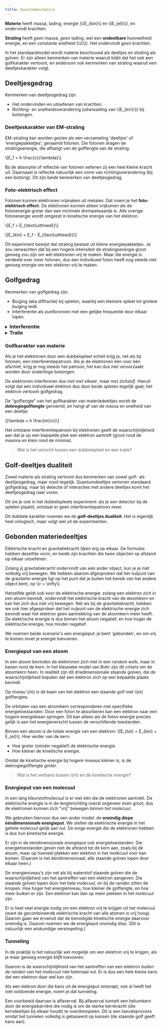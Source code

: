 ```yaml
---
title: Quantummechanica
---
```


**Materie** heeft massa, lading, energie (\\(E\_{kin}\\) en \\(E\_{el}\\)), en ondervindt krachten.

**Straling** heeft _geen_ massa, _geen_ lading, _wel_ een **ondeelbare** hoeveelheid energie, en een constante snelheid (\\(c\\)). Het ondervindt _geen_ krachten.

In het standaardmodel wordt materie beschouwd als deeltjes en straling als golven. Er zijn alleen kenmerken van materie waaruit blijkt dat het ook een golfkarakter vertoont, en andersom ook kenmerken van straling waaruit een deeltjeskarakter volgt.

## Deeltjesgedrag

Kenmerken van deeltjesgedrag zijn:

- Het ondervinden en uitoefenen van krachten.
- Richting- en snelheidsverandering (uitwisseling van \\(E\_{kin}\\)) bij botsingen.

### Deeltjeskarakter van EM-straling

EM-straling kan worden gezien als een verzameling 'deeltjes' of 'energiepakketjes', genaamd fotonen. Die fotonen dragen de stralingsenergie, die afhangt van de golflengte van de straling:

\\[E_f = h \frac{c}{\lambda}\\]

Bij de absorptie of reflectie van fotonen oefenen zij een heel kleine kracht uit. Daarnaast is reflectie natuurlijk een vorm van richtingsverandering (bij een botsing). Dit zijn beide kenmerken van deeltjesgedrag.

### Foto-elektrisch effect

Fotonen kunnen elektronen vrijmaken uit metalen. Dat noem je het **foto-elektrisch effect**. De elektronen kunnen alleen vrijkomen als de fotonenergie groter dan een minimale drempelwaarde is. Alle overige fotonenergie wordt omgezet in kinetische energie van het elektron.

\\[E_f > E_{\text{uittreed}}\\]

\\[E_{kin} = E_f - E_{\text{uittreed}}\\]

Dit experiment bewijst dat straling bestaat uit kleine energiepakketjes. Je zou verwachten dat bij een hogere intensiteit de stralingsenergie groot genoeg zou zijn om wél elektronen vrij te maken. Maar die energie is verdeeld over *meer* fotonen, dus een individueel foton heeft nog steeds niet genoeg energie om een elektron vrij te maken.

## Golfgedrag

Kenmerken van golfgedrag zijn:

- Buiging (aka diffractie) bij spleten, waarbij een kleinere spleet tot grotere buiging leidt.
- Interferentie als puntbronnen met een gelijke frequentie door elkaar lopen.

<style>
  summary h3 { display: inline }
  details { font-style: normal !important }
</style>

<details>
  <summary><h3>Interferentie</h3></summary>

  <p>Je hebt twee soorten interferentie:</p>

  <ul>  
    <li><b>Constructief</b> (in de buiken/maxima), waarbij de pieken hoger en de dalen dieper worden.</li>
    <li><b>Destructief</b> (in de knopen/minima), waarbij de golven elkaar uitdoven.</li>
  </ul>

  <p>Het <b>weglengteverschil</b> is het afstandsverschil van een willekeurig tot beide bronnen. Op de buiklijnen geldt \(s\_{\text{weglengte}} = n \lambda\), en op knooplijnen geldt \(s\_{\text{weglengte}} = (n + \frac{1}{2}) \lambda\).</p>

  <p>Het maximaal aantal buiklijnen is gelijk aan het aantal golflengtes afstand tussen de puntbronnen. Als die toeneemt, zijn er meer buiklijnen en wordt het interferentiepatroon minder scherp. Dit gebeurt dus als de bronnen verder uit elkaar staan, of de golflengte kleiner is.</p>

  <!--<p>Bij een vervaagd interferentiepatroon zijn er meer (neven)maxima met een veel lagere intensiteit, in plaats van weinig (neven)maxima met hoge intensiteit.</p>-->
</details>

<details>
  <summary><h3>Tralie</h3></summary>

  <p>
    Een tralie is een stof (meestal kristalrooster) dat veel spleten naast elkaar heeft. Hierbij is \(d\) de <b>tralieconstante</b>: de afstand tussen de spleten. Voor de hoek \(\alpha_n\) tussen het midden en het \(n^{\text{de}}\) orde maximum geldt:
  </p>

  \[d\sin{(\alpha_n)} = n\lambda\]
</details>

### Golfkarakter van materie

Als je het elektronen door een dubbelspleet schiet krijg je, net als bij fotonen, een interferentiepatroon. Als je de elektronen één voor één afschiet, krijg je nog steeds het patroon; het kan dus niet veroorzaakt worden door onderlinge botsingen.

De elektronen interfereren dus _niet met elkaar_, maar _met zichzelf_. Hieruit volgt dat een individueel elektron dus _door beide spleten tegelijk_ gaat; het elektron vertoont golfgedrag.

De "golflengte" van het golfkarakter van materiedeeltjes wordt de **debrogiegolflengte** genoemd, en hangt af van de massa en snelheid van een deeltje:

\\[\lambda = h \frac{m}{v}\\]

Het ontstane interferentiepatroon bij elektronen geeft de waarschijnlijkheid aan dat je op een bepaalde plek een elektron aantreft (groot rond de maxima en klein rond de minima).

> Wat is het verschil tussen een dubbelspleet en een tralie?

## Golf-deeltjes dualiteit

Zowel materie als straling vertoont dus kenmerken van zowel golf- als deeltjesgedrag, maar nooit tegelijk. Quantumdeeltjes vertonen standaard golfgedrag, maar bij detectie of interacties met andere deeltjes komt het deeltjesgedrag naar voren.

Dit zie je ook in het dubbelspleets experiment: als je een detector bij de spleten plaatst, ontstaat er geen interferentiepatroon meer.

Dit dubbele karakter noemen we de **golf-deeltjes dualiteit**. Het is eigenlijk heel onlogisch, maar volgt wel uit de experimenten.

## Gebonden materiedeeltjes

Elektrische kracht en gravitatiekracht lijken erg op elkaar. De formules hebben dezelfde vorm, en beide zijn krachten die twee objecten op afstand op elkaar uitoefenen.

Zolang jij gravitatiekracht ondervindt van een ander object, kun je je niet volledig vrij bewegen. We hebben daarom afgesproken dat het nulpunt van de gravitatie-energie ligt op het punt dat je buiten het bereik van het andere object bent, op \\(r = \infty\\).

Hetzelfde geldt ook voor de elektrische energie: zolang een elektron zich in een atoom bevindt, ondervindt het elektrische kracht van de atoomkern en kan het zich dus niet vrij bewegen. Net als bij de gravitatiekracht, hebben we ook hier afgesproken dat het nulpunt van de elektrische energie zich bevindt waar het elektron geen aantrekking van de atoomkern meer heeft. De elektrische energie is dus binnen het atoom negatief, en hoe hoger de elektrische energie, hoe minder negatief.

We noemen beide scenario's een energieput: je bent 'gebonden', en om vrij te komen moet je energie toevoeren.

### Energieput van een atoom

In een atoom bevinden de elektronen zich niet in een random wolk, maar in banen rond de kern. In het klassieke model van Bohr zijn dit cirkels om de atoomkern heen. In realiteit zijn dit driedimensionale staande golven, die de waarschijnlijkheid bepalen dat een elektron zich op een bepaalde plaats bevindt.

Op niveau \\(n\\) is de baan van het elektron een staande golf met \\(n\\) golflengtes.

De orbitalen van een atoomkern corresponderen met specifieke energietoestanden. Door een foton te absorberen kan een elektron naar een hogere energiebaan springen. Dit kan alleen als de foton-energie precies gelijk is aan het energieverschil tussen de verschillende toestanden.

Binnen een atoom is de totale energie van een elektron: \\(E_{tot} = E\_{kin} + E\_{el}\\). Hoe verder van de kern:

- Hoe groter (minder negatief) de elektrische energie.
- Hoe kleiner de kinetische energie.

Omdat de kinetische energie bij hogere niveaus kleiner is, is de debrogiegolflengte groter.

> Wat is het verband tussen \\(n\\) en de kinetische energie?

### Energieput van een molecuul

In een lang kleurstofmolecuul is er niet één die de elektronen aantrekt. De elektrische energie is in de lengterichting overal ongeveer even groot, dus de elektronen kunnen zich "vrij" bewegen _binnen het molecuul_.

We gebruiken hiervoor dus een ander model: de **oneindig diepe ééndimensionale energieput**. We stellen de elektrische energie in het gehele molecuul gelijk aan nul. De enige energie die de elektronen hebben is dus hun kinetische energie.

Er zijn in de ééndimensionale energieput ook energietoestanden. Die energietoestanden geven niet de afstand tot de kern aan, zoals bij de atoom, maar op hoeveel plekken een elektron in het molecuul voor kan komen. (Daarom is het ééndimensionaal; alle staande golven lopen door elkaar heen.)

De energieniveau's zijn net als bij waterstof staande golven die de waarschijnlijkheid van het aantreffen van een elektron aangeven. Die staande golven lopen door het hele molecuul, en bij de randen zitten de knopen. Hoe hoger het energieniveau, hoe kleiner de golflengte, en hoe meer buiken er zijn. Een elektron kan dan op meer plekken in het molecuul zijn.

Er is heel veel energie nodig om een elektron vrij te krijgen uit het molecuul (want de gecombineerde elektrische kracht van alle atomen is vrij hoog). Daarom gaan we ervanuit dat de benodigde kinetische energie daarvoor oneindig is. Daarom noemen we de energieput _oneindig diep_. (Dit is natuurlijk een wiskundige versimpeling.)

### Tunneling

In de praktijk is het natuurlijk wel mogelijk om een elektron vrij te krijgen, als je maar genoeg energie blijft toevoeren.

Daarom is de waarschijnlijkheid van het aantreffen van een elektron _buiten de randen van het molecuul_ niet helemaal nul. Er is dus een hele kleine kans dat een elektron daar wel kan zijn.

Als een elekron door die kans uit de energieput ontsnapt, ook al heeft het niet voldoende energie, noem je dat tunneling.

Een voorbeeld daarvan is alfaverval. Bij alfaverval tunnelt een heliumkern door de energiebarriëre die nodig is om de sterke kernkracht (die kerndeeltjes bij elkaar houdt) te overdrempelen. Dit is een toevalsprocess omdat het tunnelen volledig is gebaseerd op kansen (de staande golf geeft kans aan).
